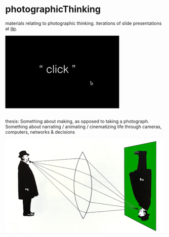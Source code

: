 # photographicThinking
materials relating to photographic thinking. iterations of slide presentations at [itp](https://tisch.nyu.edu/itp).

![](/2016/data/click.png)

##
thesis: Something about making, as opposed to taking a photograph. Something about narrating / animating / cinematizing life through cameras, computers, networks & decisions

![](/2016/data/reflect.jpg)
